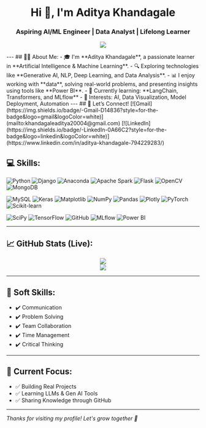 <h1 align="center">Hi 👋, I'm Aditya Khandagale</h1>
<h3 align="center">Aspiring AI/ML Engineer | Data Analyst | Lifelong Learner</h3>

<p align="center">
  <img src="https://readme-typing-svg.demolab.com?font=Fira+Code&size=20&pause=1000&color=58A6FF&center=true&vCenter=true&width=435&lines=AI%2FML+Enthusiast;Data+Science+Explorer;Always+Learning+Something+New!" />
</p>
---
## 🙋‍♂️ About Me:
- 🎓 I'm **Aditya Khandagale**, a passionate learner in **Artificial Intelligence & Machine Learning**.
- 🔍 Exploring technologies like **Generative AI, NLP, Deep Learning, and Data Analysis**.
- 📊 I enjoy working with **data**, solving real-world problems, and presenting insights using tools like **Power BI**.
- 🌱 Currently learning: **LangChain, Transformers, and MLflow**
- 🧠 Interests: AI, Data Visualization, Model Deployment, Automation
---
## 💬 Let’s Connect!
[![Gmail](https://img.shields.io/badge/-Gmail-D14836?style=for-the-badge&logo=gmail&logoColor=white)](mailto:khandagaleaditya20004@gmail.com)  [![LinkedIn](https://img.shields.io/badge/-LinkedIn-0A66C2?style=for-the-badge&logo=linkedin&logoColor=white)](https://www.linkedin.com/in/aditya-khandagale-794229283/)



## 💻 Skills:
![Python](https://img.shields.io/badge/-Python-3776AB?style=for-the-badge&logo=python&logoColor=white)
![Django](https://img.shields.io/badge/-Django-092E20?style=for-the-badge&logo=django&logoColor=white)
![Anaconda](https://img.shields.io/badge/-Anaconda-44A833?style=for-the-badge&logo=anaconda&logoColor=white)
![Apache Spark](https://img.shields.io/badge/-Apache%20Spark-FDEE21?style=for-the-badge&logo=apachespark&logoColor=black)
![Flask](https://img.shields.io/badge/-Flask-000000?style=for-the-badge&logo=flask&logoColor=white)
![OpenCV](https://img.shields.io/badge/-OpenCV-5C3EE8?style=for-the-badge&logo=opencv&logoColor=white)
![MongoDB](https://img.shields.io/badge/-MongoDB-4EA94B?style=for-the-badge&logo=mongodb&logoColor=white)

![MySQL](https://img.shields.io/badge/-MySQL-005C84?style=for-the-badge&logo=mysql&logoColor=white)
![Keras](https://img.shields.io/badge/-Keras-D00000?style=for-the-badge&logo=keras&logoColor=white)
![Matplotlib](https://img.shields.io/badge/-Matplotlib-11557c?style=for-the-badge&logo=matplotlib&logoColor=white)
![NumPy](https://img.shields.io/badge/-NumPy-013243?style=for-the-badge&logo=numpy&logoColor=white)
![Pandas](https://img.shields.io/badge/-Pandas-150458?style=for-the-badge&logo=pandas&logoColor=white)
![Plotly](https://img.shields.io/badge/-Plotly-3F4F75?style=for-the-badge&logo=plotly&logoColor=white)
![PyTorch](https://img.shields.io/badge/-PyTorch-EE4C2C?style=for-the-badge&logo=pytorch&logoColor=white)
![Scikit-learn](https://img.shields.io/badge/-Scikit--learn-F7931E?style=for-the-badge&logo=scikit-learn&logoColor=white)

![SciPy](https://img.shields.io/badge/-SciPy-8CAAE6?style=for-the-badge&logo=scipy&logoColor=white)
![TensorFlow](https://img.shields.io/badge/-TensorFlow-FF6F00?style=for-the-badge&logo=tensorflow&logoColor=white)
![GitHub](https://img.shields.io/badge/-GitHub-181717?style=for-the-badge&logo=github&logoColor=white)
![MLflow](https://img.shields.io/badge/-MLflow-015CDC?style=for-the-badge&logo=mlflow&logoColor=white)
![Power BI](https://img.shields.io/badge/-Power%20BI-F2C811?style=for-the-badge&logo=powerbi&logoColor=black)

---

## 📈 GitHub Stats (Live):
<p align="center">
  <img src="https://github-readme-stats.vercel.app/api?username=adityakhandagale&show_icons=true&theme=radical" />
  <br/>
  <img src="https://github-readme-streak-stats.herokuapp.com/?user=adityakhandagale&theme=highcontrast"/>
</p>

---

## 🧰 Soft Skills:
- ✔️ Communication
- ✔️ Problem Solving
- ✔️ Team Collaboration
- ✔️ Time Management
- ✔️ Critical Thinking

---

## 📌 Current Focus:
- ✅ Building Real Projects
- ✅ Learning LLMs & Gen AI Tools
- ✅ Sharing Knowledge through GitHub
---

_Thanks for visiting my profile! Let's grow together 🚀_
